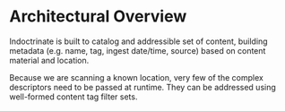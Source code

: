 # Architectural Overview

Indoctrinate is built to catalog and addressible set of content, building metadata (e.g. name, tag, ingest date/time, source) based on content material and location.

Because we are scanning a known location, very few of the complex descriptors need to be passed at runtime.  They can be addressed using well-formed content tag filter sets.